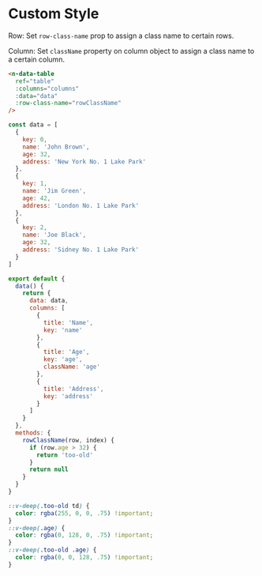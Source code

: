 # Custom Style
Row: Set `row-class-name` prop to assign a class name to certain rows.

Column: Set `className` property on column object to assign a class name to a certain column.

```html
<n-data-table
  ref="table"
  :columns="columns"
  :data="data"
  :row-class-name="rowClassName"
/>
```

```js
const data = [
  {
    key: 0,
    name: 'John Brown',
    age: 32,
    address: 'New York No. 1 Lake Park'
  },
  {
    key: 1,
    name: 'Jim Green',
    age: 42,
    address: 'London No. 1 Lake Park'
  },
  {
    key: 2,
    name: 'Joe Black',
    age: 32,
    address: 'Sidney No. 1 Lake Park'
  }
]

export default {
  data() {
    return {
      data: data,
      columns: [
        {
          title: 'Name',
          key: 'name'
        },
        {
          title: 'Age',
          key: 'age',
          className: 'age'
        },
        {
          title: 'Address',
          key: 'address'
        }
      ]
    }
  },
  methods: {
    rowClassName(row, index) {
      if (row.age > 32) {
        return 'too-old'
      }
      return null
    }
  }
}
```

```css
::v-deep(.too-old td) {
  color: rgba(255, 0, 0, .75) !important;
}
::v-deep(.age) {
  color: rgba(0, 128, 0, .75) !important;
}
::v-deep(.too-old .age) {
  color: rgba(0, 0, 128, .75) !important;
}
```

